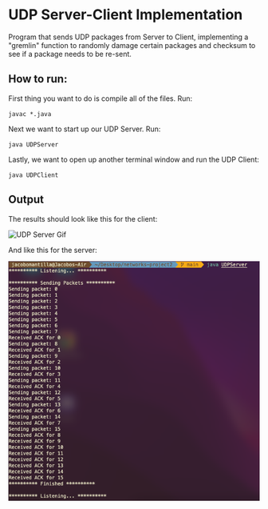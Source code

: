 # UDP Server-Client Implementation

Program that sends UDP packages from Server to Client, implementing a "gremlin" function to randomly damage certain packages and checksum to see if a package needs to be re-sent.

## How to run:

First thing you want to do is compile all of the files. Run:

```
javac *.java
```

Next we want to start up our UDP Server. Run:

```
java UDPServer
```

Lastly, we want to open up another terminal window and run the UDP Client:

```
java UDPClient
```
## Output

The results should look like this for the client:

![UDP Server Gif](https://github.com/jacobomantilla10/UDP_Server-Client/blob/main/UDPClient.gif)

And like this for the server:

![UDP Client Screen Grab](https://github.com/jacobomantilla10/UDP_Server-Client/blob/main/UDPServerScreenGrab.png)
